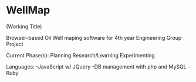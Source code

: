 WellMap
=======
(Working Title)

Browser-based Oil Well maping software for 4th year Engineering Group Project

Current Phase(s):
Planning
Research/Learning
Experimenting

Languages:
-JavaScript w/ JQuery
-DB management with php and MySQL
-Ruby

